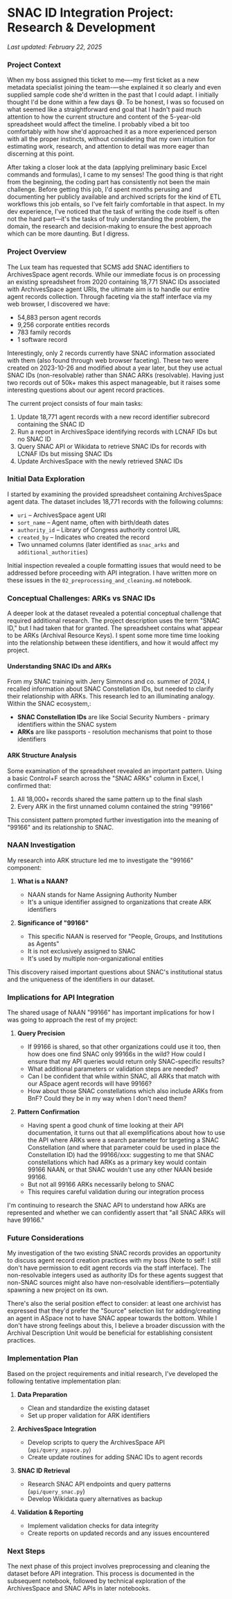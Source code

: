 # SNAC ID Integration Project: Research & Development

*Last updated: February 22, 2025*

### Project Context

When my boss assigned this ticket to me—-my first ticket as a new metadata specialist joining the team-—she explained it so clearly and even supplied sample code she'd written in the past that I could adapt. I initially thought I'd be done within a few days 😅. To be honest, I was so focused on what seemed like a straightforward end goal that I hadn't paid much attention to how the current structure and content of the 5-year-old spreadsheet would affect the timeline. I probably vibed a bit too comfortably with how she'd approached it as a more experienced person with all the proper instincts, without considering that my own intuition for estimating work, research, and attention to detail was more eager than discerning at this point.

After taking a closer look at the data (applying preliminary basic Excel commands and formulas), I came to my senses! The good thing is that right from the beginning, the coding part has consistently not been the main challenge. Before getting this job, I'd spent months perusing and documenting her publicly available and archived scripts for the kind of ETL workflows this job entails, so I've felt fairly comfortable in that aspect. In my dev experience, I've noticed that the task of writing the code itself is often not the hard part—it's the tasks of truly understanding the problem, the domain, the research and decision-making to ensure the best approach which can be more daunting. But I digress.

### Project Overview

The Lux team has requested that SCMS add SNAC identifiers to ArchivesSpace agent records. While our immediate focus is on processing an existing spreadsheet from 2020 containing 18,771 SNAC IDs associated with ArchivesSpace agent URIs, the ultimate aim is to handle our entire agent records collection. Through faceting via the staff interface via my web browser, I discovered we have:
- 54,883 person agent records
- 9,256 corporate entities records
- 783 family records
- 1 software record

Interestingly, only 2 records currently have SNAC information associated with them (also found through web browser faceting). These two were created on 2023-10-26 and modified about a year later, but they use actual SNAC IDs (non-resolvable) rather than SNAC ARKs (resolvable). Having just two records out of 50k+ makes this aspect manageable, but it raises some interesting questions about our agent record practices.

The current project consists of four main tasks:
1. Update 18,771 agent records with a new record identifier subrecord containing the SNAC ID
2. Run a report in ArchivesSpace identifying records with LCNAF IDs but no SNAC ID
3. Query SNAC API or Wikidata to retrieve SNAC IDs for records with LCNAF IDs but missing SNAC IDs
4. Update ArchivesSpace with the newly retrieved SNAC IDs

### Initial Data Exploration

I started by examining the provided spreadsheet containing ArchivesSpace agent data. The dataset includes 18,771 records with the following columns:
- `uri` – ArchivesSpace agent URI
- `sort_name` – Agent name, often with birth/death dates
- `authority_id` – Library of Congress authority control URL
- `created_by` – Indicates who created the record
- Two unnamed columns (later identified as `snac_arks` and `additional_authorities`)

Initial inspection revealed a couple formatting issues that would need to be addressed before proceeding with API integration. I have written more on these issues in the `02_preprocessing_and_cleaning.md` notebook.

### Conceptual Challenges: ARKs vs SNAC IDs

A deeper look at the dataset revealed a potential conceptual challenge that required additional research. The project description uses the term "SNAC ID," but I had taken that for granted. The spreadsheet contains what appear to be ARKs (Archival Resource Keys). I spent some more time time looking into the relationship between these identifiers, and how it would affect my project. 

#### Understanding SNAC IDs and ARKs

From my SNAC training with Jerry Simmons and co. summer of 2024, I recalled information about SNAC Constellation IDs, but needed to clarify their relationship with ARKs. This research led to an illuminating analogy. Within the SNAC ecosystem,:

- **SNAC Constellation IDs** are like Social Security Numbers - primary identifiers within the SNAC system
- **ARKs** are like passports - resolution mechanisms that point to those identifiers

#### ARK Structure Analysis

Some examination of the spreadsheet revealed an important pattern. Using a basic Control+F search across the "SNAC ARKs" column in Excel, I confirmed that:

1. All 18,000+ records shared the same pattern up to the final slash
2. Every ARK in the first unnamed column contained the string "99166"

This consistent pattern prompted further investigation into the meaning of "99166" and its relationship to SNAC.

### NAAN Investigation

My research into ARK structure led me to investigate the "99166" component:

1. **What is a NAAN?**
   - NAAN stands for Name Assigning Authority Number
   - It's a unique identifier assigned to organizations that create ARK identifiers

2. **Significance of "99166"**
   - This specific NAAN is reserved for "People, Groups, and Institutions as Agents"
   - It is not exclusively assigned to SNAC
   - It's used by multiple non-organizational entities

This discovery raised important questions about SNAC's institutional status and the uniqueness of the identifiers in our dataset.

### Implications for API Integration

The shared usage of NAAN "99166" has important implications for how I was going to approach the rest of my project:

1. **Query Precision**
   - If 99166 is shared, so that other organizations could use it too, then how does one find SNAC only 99166s in the wild? How could I ensure that my API queries would return only SNAC-specific results?
   - What additional parameters or validation steps are needed?
   - Can I be confident that while within SNAC, all ARKs that match with our ASpace agent records will have 99166?
   - How about those SNAC constellations which also include ARKs from BnF? Could they be in my way when I don't need them?

2. **Pattern Confirmation**
   - Having spent a good chunk of time looking at their API documentation, it turns out that all exemplifications about how to use the API where ARKs were a search parameter for targeting a SNAC Constellation (and where that parameter could be used in place the Constellation ID) had the 99166/xxx: suggesting to me that SNAC constellations which had ARKs as a primary key would contain 99166 NAAN, or that SNAC wouldn't use any other NAAN beside 99166.
   - But not all 99166 ARKs necessarily belong to SNAC
   - This requires careful validation during our integration process

I'm continuing to research the SNAC API to understand how ARKs are represented and whether we can confidently assert that "all SNAC ARKs will have 99166."

### Future Considerations

My investigation of the two existing SNAC records provides an opportunity to discuss agent record creation practices with my boss (Note to self: I still don't have permission to edit agent records via the staff interface). The non-resolvable integers used as authority IDs for these agents suggest that non-SNAC sources might also have non-resolvable identifiers—potentially spawning a new project on its own.

There's also the serial position effect to consider: at least one archivist has expressed that they'd prefer the "Source" selection list for adding/creating an agent in ASpace not to have SNAC appear towards the bottom. While I don't have strong feelings about this, I believe a broader discussion with the Archival Description Unit would be beneficial for establishing consistent practices.

### Implementation Plan

Based on the project requirements and initial research, I've developed the following tentative implementation plan:

1. **Data Preparation**
   - Clean and standardize the existing dataset
   - Set up proper validation for ARK identifiers

2. **ArchivesSpace Integration**
   - Develop scripts to query the ArchivesSpace API (`api/query_aspace.py`)
   - Create update routines for adding SNAC IDs to agent records

3. **SNAC ID Retrieval**
   - Research SNAC API endpoints and query patterns (`api/query_snac.py`)
   - Develop Wikidata query alternatives as backup

4. **Validation & Reporting**
   - Implement validation checks for data integrity
   - Create reports on updated records and any issues encountered

### Next Steps

The next phase of this project involves preprocessing and cleaning the dataset before API integration. This process is documented in the subsequent notebook, followed by technical exploration of the ArchivesSpace and SNAC APIs in later notebooks.